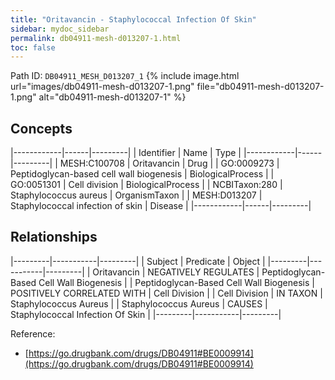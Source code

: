 ```yaml
---
title: "Oritavancin - Staphylococcal Infection Of Skin"
sidebar: mydoc_sidebar
permalink: db04911-mesh-d013207-1.html
toc: false 
---
```



Path ID: `DB04911_MESH_D013207_1`
{% include image.html url="images/db04911-mesh-d013207-1.png" file="db04911-mesh-d013207-1.png" alt="db04911-mesh-d013207-1" %}

## Concepts

|------------|------|---------|
| Identifier | Name | Type    |
|------------|------|---------|
| MESH:C100708 | Oritavancin | Drug |
| GO:0009273 | Peptidoglycan-based cell wall biogenesis | BiologicalProcess |
| GO:0051301 | Cell division | BiologicalProcess |
| NCBITaxon:280 | Staphylococcus aureus | OrganismTaxon |
| MESH:D013207 | Staphylococcal infection of skin | Disease |
|------------|------|---------|

## Relationships

|---------|-----------|---------|
| Subject | Predicate | Object  |
|---------|-----------|---------|
| Oritavancin | NEGATIVELY REGULATES | Peptidoglycan-Based Cell Wall Biogenesis |
| Peptidoglycan-Based Cell Wall Biogenesis | POSITIVELY CORRELATED WITH | Cell Division |
| Cell Division | IN TAXON | Staphylococcus Aureus |
| Staphylococcus Aureus | CAUSES | Staphylococcal Infection Of Skin |
|---------|-----------|---------|

Reference: 
  - [https://go.drugbank.com/drugs/DB04911#BE0009914](https://go.drugbank.com/drugs/DB04911#BE0009914)
